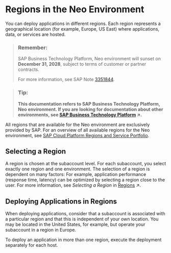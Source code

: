 <!-- loio21c30a4e491544fc927ecf3a5857c54e -->

# Regions in the Neo Environment

You can deploy applications in different regions. Each region represents a geographical location \(for example, Europe, US East\) where applications, data, or services are hosted.



> ### Remember:  
> SAP Business Technology Platform, Neo environment will sunset on **December 31, 2028**, subject to terms of customer or partner contracts.
> 
> For more information, see SAP Note [3351844](https://me.sap.com/notes/3351844).

> ### Tip:  
> **This documentation refers to SAP Business Technology Platform, Neo environment. If you are looking for documentation about other environments, see [SAP Business Technology Platform](https://help.sap.com/viewer/65de2977205c403bbc107264b8eccf4b/Cloud/en-US/6a2c1ab5a31b4ed9a2ce17a5329e1dd8.html "SAP Business Technology Platform (SAP BTP) is an integrated offering comprised of the following technology portfolios: application development; process automation; integration; data, analytics, and enterprise planning; artificial intelligence. The platform offers users the ability to turn data into business value, compose end-to-end business processes, connect entire IT landscapes, and personalize, build and extend SAP applications. This reduces the overall total cost of ownership maintaining SAP landscapes and third-party software across end-to-end business processes.") :arrow_upper_right:.**



All regions that are available for the Neo environment are exclusively provided by SAP. For an overview of all available regions for the Neo environment, see [SAP Cloud Platform Regions and Service Portfolio](https://help.sap.com/doc/aa1ccd10da6c4337aa737df2ead1855b/Cloud/en-US/3b642f68227b4b1398d2ce1a5351389a.html?scp-env=Neo).



<a name="loio21c30a4e491544fc927ecf3a5857c54e__section_q45_ys5_s3b"/>

## Selecting a Region

A region is chosen at the subaccount level. For each subaccount, you select exactly one region and one environment. The selection of a region is dependent on many factors: For example, application performance \(response time, latency\) can be optimized by selecting a region close to the user. For more information, see *Selecting a Region* in [Regions](https://help.sap.com/viewer/df50977d8bfa4c9a8a063ddb37113c43/Cloud/en-US/38ecf59cdda64150a102cfaa62d5faab.html#loioabaaf083a6574edc8ad30d9cd9a062f3 "You can deploy applications in different regions. Each region represents a geographical location (for example, Europe, US East) where applications, data, or services are hosted.") :arrow_upper_right:.



<a name="loio21c30a4e491544fc927ecf3a5857c54e__section_ktk_1rb_jlb"/>

## Deploying Applications in Regions

When deploying applications, consider that a subaccount is associated with a particular region and that this is independent of your own location. You may be located in the United States, for example, but operate your subaccount in a region in Europe.

To deploy an application in more than one region, execute the deployment separately for each host.

